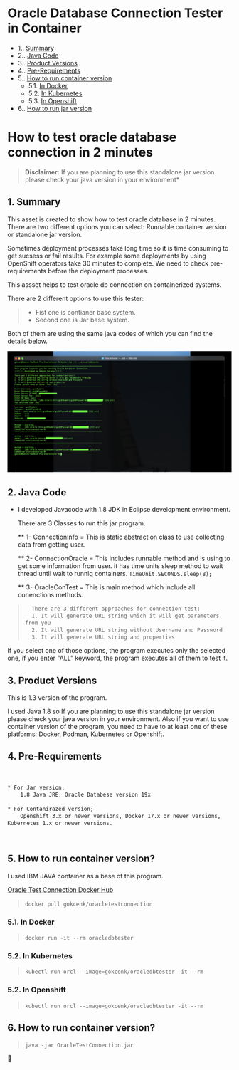 
# Oracle Database Connection Tester in Container 

<!-- vscode-markdown-toc -->

* 1.. [Summary](#Summary)
* 2.. [Java Code](#JavaCode)
* 3.. [Product Versions](#ProductVersions)
* 4.. [Pre-Requirements](#PreRequirements)
* 5.. [How to run container version](#RunContainer)
	* 5.1. [In Docker](#InDocker)
	* 5.2. [In Kubernetes](#InKubernetes)
	* 5.3. [In Openshift](#InOpenshift)
* 6.. [How to run jar version](#RunJarVerison)

<!-- vscode-markdown-toc-config numbering=true autoSave=true /vscode-markdown-toc-config -->
<!-- /vscode-markdown-toc -->


# How to test oracle database connection in 2 minutes

> **Disclaimer:** If you are planning to use this standalone jar version please check your java version in your environment*

##  1. <a name='Summary'></a>Summary

This asset is created to show how to test oracle database in 2 minutes. There are two different options you can select: 
Runnable container version or standalone jar version.

Sometimes deployment processes take long time so it is time consuming to get sucsess or fail results. For example some deployments by using OpenShift operators take 30 minutes to complete. We need to check pre-requirements before the deployment processes.

This assset helps to test oracle db connection on containerized systems. 

There are 2 different options to use this tester:
	
> * Fist one is contianer base system. 
> * Second one is Jar base system. 
	
Both of them are using the same java codes of which you can find the details below. 


![Alt text](images/screenShotTerminal.png "oracedbtester")

##  2. <a name='JavaCode'></a>Java Code

*  I developed Javacode with 1.8 JDK in Eclipse development environment. 
 	
	There are 3 Classes to run this jar program. 
	
	** 1- ConnectionInfo = This is static abstraction class to use collecting data from getting user. 
	
	** 2- ConnectionOracle = This includes runnable method and is using to get some information from user. it has time units sleep method to wait thread until wait to runnig containers. `TimeUnit.SECONDS.sleep(8);`
	
	** 3- OracleConTest = This is main method which include all conenctions methods.
	
> 		There are 3 different approaches for connection test:
>		1. It will generate URL string which it will get parameters from you
>		2. It will generate URL string without Username and Password
>		3. It will generate URL string and properties

If you select one of those options, the program executes only the selected one, if you enter "ALL" keyword, the program executes all of them to test it. 

 
##  3. <a name='ProductVersions'></a>Product Versions
	
This is 1.3 version of the program. 
	
I used Java 1.8 so If you are planning to use this standalone jar version please check your java version in your environment. Also if you want to use container version of the program, you need to have to at least one of these platforms: Docker, Podman, Kubernetes or Openshift.  

##  4. <a name='PreRequirements'></a>Pre-Requirements
<br/>

	* For Jar version; 
		1.8 Java JRE, Oracle Databese version 19x
		
	* For Contanirazed version;
		Openshift 3.x or newer versions, Docker 17.x or newer versions, Kubernetes 1.x or newer versions.
<br/>

##  5. <a name='RunContainer'></a>How to run container version?

I used IBM JAVA container as a base of this program.

[Oracle Test Connection Docker Hub](https://hub.docker.com/repository/docker/gokcenk/oracledbtester)

> `docker pull gokcenk/oracletestconnection`

###  5.1. <a name='InDocker'></a>In Docker

>  `docker run -it --rm oracledbtester`

###  5.2. <a name='InKubernetes'></a>In Kubernetes

> `kubectl run orcl --image=gokcenk/oracledbtester -it --rm`    

###  5.2. <a name='InOpenshift'></a>In Openshift

> `kubectl run orcl --image=gokcenk/oracledbtester -it --rm`    

##  6. <a name='RunJarVerison'></a>How to run container version?

 > `java -jar OracleTestConnection.jar`


🧿
